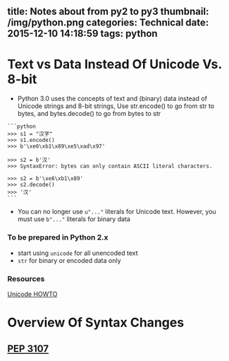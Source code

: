 title: Notes about from py2 to py3
thumbnail: /img/python.png
categories: Technical
date: 2015-12-10 14:18:59
tags: python
---

# Text vs Data Instead Of Unicode Vs. 8-bit

- Python 3.0 uses the concepts of text and (binary) data instead of Unicode strings and 8-bit strings,
Use str.encode() to go from str to bytes, and bytes.decode() to go from bytes to str
<!-- more -->
	```python
	>>> s1 = "汉字"
	>>> s1.encode()
	>>> b'\xe6\xb1\x89\xe5\xad\x97'

	>>> s2 = b'汉'
	>>> SyntaxError: bytes can only contain ASCII literal characters.

	>>> s2 = b'\xe6\xb1\x89'
	>>> s2.decode()
	>>> '汉'
	```

- You can no longer use `u"..."` literals for Unicode text. However, you must use `b"..."` literals for binary data

### To be prepared in Python 2.x

- start using `unicode` for all unencoded text
- `str` for binary or encoded data only

### Resources

[Unicode HOWTO](https://docs.python.org/3.0/howto/unicode.html#unicode-howto)

# Overview Of Syntax Changes

## [PEP 3107](http://www.python.org/dev/peps/pep-3107)

